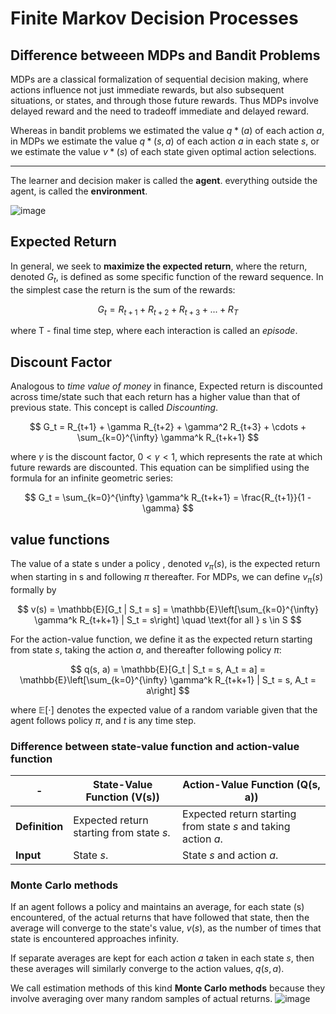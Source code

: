 # Finite Markov Decision Processes

## Difference betweeen MDPs and Bandit Problems

MDPs are a classical formalization of sequential decision making, where actions influence not just immediate rewards, but also subsequent situations, or states, and through those future rewards. Thus MDPs involve delayed reward and the need to tradeoff immediate and delayed reward.

Whereas in bandit problems we estimated the value $q*(a)$ of each action $a$, in MDPs we estimate the value $q*(s,a)$ of each action $a$ in each state $s$, or we estimate the value $v*(s)$ of each state given optimal action selections.

---

The learner and decision maker is called the **agent**. everything outside the agent, is called the **environment**.

![image](https://github.com/user-attachments/assets/94dceaae-ca3e-4bf4-8638-4a1c84c410b8)

## Expected Return

In general, we seek to **maximize the expected return**, where the return, denoted $G_t$, is defined as some specific function of the reward sequence. In the simplest case the return is the sum of the rewards:

$$
 G_t =R_{t+1} + R_{t+2} + R_{t+3} + ... + R_T
$$

where T - final time step, where each interaction is called an _episode_.

## Discount Factor

Analogous to _time value of money_ in finance, Expected return is discounted across time/state such that each return has a higher value than that of previous state. This concept is called _Discounting_.

$$
G_t = R_{t+1} + \gamma R_{t+2} + \gamma^2 R_{t+3} + \cdots + \sum_{k=0}^{\infty} \gamma^k R_{t+k+1}
$$

where $\gamma$ is the discount factor, $0 < \gamma < 1$, which represents the rate at which future rewards are discounted. This equation can be simplified using the formula for an infinite geometric series:

$$
G_t = \sum_{k=0}^{\infty} \gamma^k R_{t+k+1} = \frac{R_{t+1}}{1 - \gamma}
$$

## value functions

The value of a state s under a policy , denoted $v_\pi(s)$, is the expected return when starting in s and following $\pi$ thereafter. For MDPs, we can define $v_\pi(s)$ formally by

$$
v(s) = \mathbb{E}[G_t | S_t = s] = \mathbb{E}\left[\sum_{k=0}^{\infty} \gamma^k R_{t+k+1} | S_t = s\right] \quad \text{for all } s \in S
$$

For the action-value function, we define it as the expected return starting from state $s$, taking the action $a$, and thereafter following policy $\pi$:

$$
q(s, a) = \mathbb{E}[G_t | S_t = s, A_t = a] = \mathbb{E}\left[\sum_{k=0}^{\infty} \gamma^k R_{t+k+1} | S_t = s, A_t = a\right]
$$

where $\mathbb{E}[\cdot]$ denotes the expected value of a random variable given that the agent follows policy $\pi$, and $t$ is any time step.

### Difference between state-value function and action-value function

| -              | **State-Value Function (V(s))**          | **Action-Value Function (Q(s, a))**                            |
| -------------- | ---------------------------------------- | -------------------------------------------------------------- |
| **Definition** | Expected return starting from state $s$. | Expected return starting from state $s$ and taking action $a$. |
| **Input**      | State $s$.                               | State $s$ and action $a$.                                      |

### Monte Carlo methods

If an agent follows a policy and maintains an average, for each state (s) encountered, of the actual returns that have followed that state, then the average will converge to the state's value, $v(s)$, as the number of times that state is encountered approaches infinity.

If separate averages are kept for each action $a$ taken in each state $s$, then these averages will similarly converge to the action values, $q(s, a)$.

We call estimation methods of this kind **Monte Carlo methods** because they involve averaging over many random samples of actual returns.
![image](https://github.com/user-attachments/assets/f3104189-0346-4ee0-b0bf-c9d19fa0320d)
